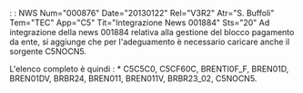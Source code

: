  :  : NWS Num="000876" Date="20130122" Rel="V3R2" Atr="S. Buffoli" Tem="TEC" App="C5" Tit="Integrazione News 001884" Sts="20"
Ad integrazione della news 001884 relativa alla gestione del blocco pagamento da ente, si aggiunge
che per l'adeguamento è necessario caricare anche il sorgente C5NOCN5.

L'elenco completo è quindi : 
\* C5C5C0, C5CF60C, BRENTI0F_F, BREN01D, BREN01DV, BRBR24, BREN011, BREN011V, BRBR23_02, C5NOCN5.
